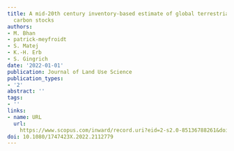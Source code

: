 ```yaml
---
title: A mid-20th century inventory-based estimate of global terrestrial vegetation
  carbon stocks
authors:
- M. Bhan
- patrick-meyfroidt
- S. Matej
- K.-H. Erb
- S. Gingrich
date: '2022-01-01'
publication: Journal of Land Use Science
publication_types:
- '2'
abstract: ''
tags:
- ''
links:
- name: URL
  url: 
    https://www.scopus.com/inward/record.uri?eid=2-s2.0-85136788261&doi=10.1080%2f1747423X.2022.2112779&partnerID=40&md5=3986d7b853faef4aca088599855024e9
doi: 10.1080/1747423X.2022.2112779
---
```

